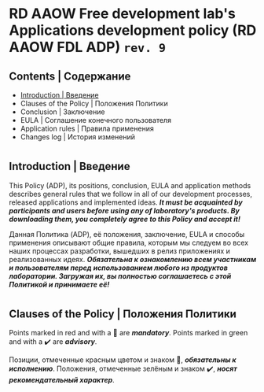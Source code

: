 # RD AAOW Free development lab's Applications development policy (RD AAOW FDL ADP) ```rev. 9```

## Contents | Содержание
- [Introduction | Введение](README.md#introduction--введение)
- Clauses of the Policy | Положения Политики
- Conclusion | Заключение
- EULA | Соглашение конечного пользователя
- Application rules | Правила применения
- Changes log | История изменений

#

## Introduction | Введение

This Policy (ADP), its positions, conclusion, EULA and application methods describes general rules that we follow in all of our development processes, released applications and implemented ideas. ***It must be acquainted by participants and users before using any of laboratory's products. By downloading them, you completely agree to this Policy and accept it!***

Данная Политика (ADP), её положения, заключение, EULA и способы применения описывают общие правила, которым мы следуем во всех наших процессах разработки, вышедших в релиз приложениях и реализованных идеях. ***Обязательна к ознакомлению всем участникам и пользователям перед использованием любого из продуктов лаборатории. Загружая их, вы полностью соглашаетесь с этой Политикой и принимаете её!***

#

## Clauses of the Policy | Положения Политики

Points marked in red and with a :no_entry_sign: are ***mandatory***. Points marked in green and with a :heavy_check_mark: are ***advisory***.

Позиции, отмеченные красным цветом и знаком :no_entry_sign:, ***обязательны к исполнению***. Положения, отмеченные зелёным и знаком :heavy_check_mark:, ***носят рекомендательный характер***.
